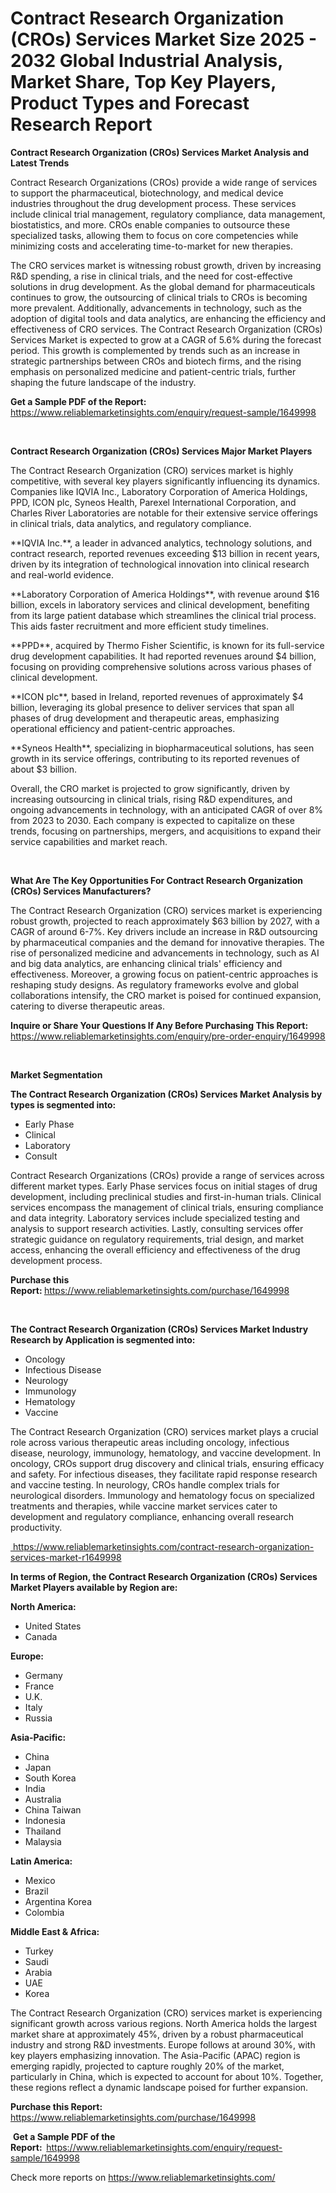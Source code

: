 <p><h1>Contract Research Organization (CROs) Services Market Size 2025 - 2032 Global Industrial Analysis, Market Share, Top Key Players, Product Types and Forecast Research Report</h1></p><p><strong>Contract Research Organization (CROs) Services Market Analysis and Latest Trends</strong></p>
<p><p>Contract Research Organizations (CROs) provide a wide range of services to support the pharmaceutical, biotechnology, and medical device industries throughout the drug development process. These services include clinical trial management, regulatory compliance, data management, biostatistics, and more. CROs enable companies to outsource these specialized tasks, allowing them to focus on core competencies while minimizing costs and accelerating time-to-market for new therapies.</p><p>The CRO services market is witnessing robust growth, driven by increasing R&D spending, a rise in clinical trials, and the need for cost-effective solutions in drug development. As the global demand for pharmaceuticals continues to grow, the outsourcing of clinical trials to CROs is becoming more prevalent. Additionally, advancements in technology, such as the adoption of digital tools and data analytics, are enhancing the efficiency and effectiveness of CRO services. The Contract Research Organization (CROs) Services Market is expected to grow at a CAGR of 5.6% during the forecast period. This growth is complemented by trends such as an increase in strategic partnerships between CROs and biotech firms, and the rising emphasis on personalized medicine and patient-centric trials, further shaping the future landscape of the industry.</p></p>
<p><strong>Get a Sample PDF of the Report:&nbsp;</strong> <a href="https://www.reliablemarketinsights.com/enquiry/request-sample/1649998?utm_campaign=1894&utm_medium=2&utm_source=Github&utm_content=ia&utm_term=23032025&utm_id=contract-research-organization-cros-services">https://www.reliablemarketinsights.com/enquiry/request-sample/1649998</a></p>
<p>&nbsp;</p>
<p><strong>Contract Research Organization (CROs) Services Major Market Players</strong></p>
<p><p>The Contract Research Organization (CRO) services market is highly competitive, with several key players significantly influencing its dynamics. Companies like IQVIA Inc., Laboratory Corporation of America Holdings, PPD, ICON plc, Syneos Health, Parexel International Corporation, and Charles River Laboratories are notable for their extensive service offerings in clinical trials, data analytics, and regulatory compliance.</p><p>**IQVIA Inc.**, a leader in advanced analytics, technology solutions, and contract research, reported revenues exceeding $13 billion in recent years, driven by its integration of technological innovation into clinical research and real-world evidence.</p><p>**Laboratory Corporation of America Holdings**, with revenue around $16 billion, excels in laboratory services and clinical development, benefiting from its large patient database which streamlines the clinical trial process. This aids faster recruitment and more efficient study timelines.</p><p>**PPD**, acquired by Thermo Fisher Scientific, is known for its full-service drug development capabilities. It had reported revenues around $4 billion, focusing on providing comprehensive solutions across various phases of clinical development.</p><p>**ICON plc**, based in Ireland, reported revenues of approximately $4 billion, leveraging its global presence to deliver services that span all phases of drug development and therapeutic areas, emphasizing operational efficiency and patient-centric approaches.</p><p>**Syneos Health**, specializing in biopharmaceutical solutions, has seen growth in its service offerings, contributing to its reported revenues of about $3 billion. </p><p>Overall, the CRO market is projected to grow significantly, driven by increasing outsourcing in clinical trials, rising R&D expenditures, and ongoing advancements in technology, with an anticipated CAGR of over 8% from 2023 to 2030. Each company is expected to capitalize on these trends, focusing on partnerships, mergers, and acquisitions to expand their service capabilities and market reach.</p></p>
<p>&nbsp;</p>
<p><strong>What Are The Key Opportunities For Contract Research Organization (CROs) Services Manufacturers?</strong></p>
<p><p>The Contract Research Organization (CRO) services market is experiencing robust growth, projected to reach approximately $63 billion by 2027, with a CAGR of around 6-7%. Key drivers include an increase in R&D outsourcing by pharmaceutical companies and the demand for innovative therapies. The rise of personalized medicine and advancements in technology, such as AI and big data analytics, are enhancing clinical trials' efficiency and effectiveness. Moreover, a growing focus on patient-centric approaches is reshaping study designs. As regulatory frameworks evolve and global collaborations intensify, the CRO market is poised for continued expansion, catering to diverse therapeutic areas.</p></p>
<p><strong>Inquire or Share Your Questions If Any Before Purchasing This Report:</strong> <a href="https://www.reliablemarketinsights.com/enquiry/pre-order-enquiry/1649998?utm_campaign=1894&utm_medium=2&utm_source=Github&utm_content=ia&utm_term=23032025&utm_id=contract-research-organization-cros-services">https://www.reliablemarketinsights.com/enquiry/pre-order-enquiry/1649998</a></p>
<p>&nbsp;</p>
<p><strong>Market Segmentation</strong></p>
<p><strong>The Contract Research Organization (CROs) Services Market Analysis by types is segmented into:</strong></p>
<p><ul><li>Early Phase</li><li>Clinical</li><li>Laboratory</li><li>Consult</li></ul></p>
<p><p>Contract Research Organizations (CROs) provide a range of services across different market types. Early Phase services focus on initial stages of drug development, including preclinical studies and first-in-human trials. Clinical services encompass the management of clinical trials, ensuring compliance and data integrity. Laboratory services include specialized testing and analysis to support research activities. Lastly, consulting services offer strategic guidance on regulatory requirements, trial design, and market access, enhancing the overall efficiency and effectiveness of the drug development process.</p></p>
<p><strong>Purchase this Report:&nbsp;</strong><a href="https://www.reliablemarketinsights.com/purchase/1649998?utm_campaign=1894&utm_medium=2&utm_source=Github&utm_content=ia&utm_term=23032025&utm_id=contract-research-organization-cros-services">https://www.reliablemarketinsights.com/purchase/1649998</a></p>
<p>&nbsp;</p>
<p><strong>The Contract Research Organization (CROs) Services Market Industry Research by Application is segmented into:</strong></p>
<p><ul><li>Oncology</li><li>Infectious Disease</li><li>Neurology</li><li>Immunology</li><li>Hematology</li><li>Vaccine</li></ul></p>
<p><p>The Contract Research Organization (CRO) services market plays a crucial role across various therapeutic areas including oncology, infectious disease, neurology, immunology, hematology, and vaccine development. In oncology, CROs support drug discovery and clinical trials, ensuring efficacy and safety. For infectious diseases, they facilitate rapid response research and vaccine testing. In neurology, CROs handle complex trials for neurological disorders. Immunology and hematology focus on specialized treatments and therapies, while vaccine market services cater to development and regulatory compliance, enhancing overall research productivity.</p></p>
<p><a href="https://www.reliablemarketinsights.com/contract-research-organization-services-market-r1649998?utm_campaign=1894&utm_medium=2&utm_source=Github&utm_content=ia&utm_term=23032025&utm_id=contract-research-organization-cros-services">&nbsp;https://www.reliablemarketinsights.com/contract-research-organization-services-market-r1649998</a></p>
<p><strong>In terms of Region, the Contract Research Organization (CROs) Services Market Players available by Region are:</strong></p>
<p>
    <p> <strong> North America: </strong>
        <ul>
            <li>United States</li>
            <li>Canada</li>
        </ul>
        </p> 
    <p> <strong> Europe: </strong>
        <ul>
            <li>Germany</li>
            <li>France</li>
            <li>U.K.</li>
            <li>Italy</li>
            <li>Russia</li>
        </ul>
        </p> 
    <p> <strong> Asia-Pacific: </strong>
        <ul>
            <li>China</li>
            <li>Japan</li>
            <li>South Korea</li>
            <li>India</li>
            <li>Australia</li>
            <li>China Taiwan</li>
            <li>Indonesia</li>
            <li>Thailand</li>
            <li>Malaysia</li>
        </ul>
        </p> 
    <p> <strong> Latin America: </strong>
        <ul>
            <li>Mexico</li>
            <li>Brazil</li>
            <li>Argentina Korea</li>
            <li>Colombia</li>
        </ul>
        </p> 
    <p> <strong> Middle East & Africa: </strong>
        <ul>
            <li>Turkey</li>
            <li>Saudi</li>
            <li>Arabia</li>
            <li>UAE</li>
            <li>Korea</li>
        </ul>
    </p>
    </p>
<p><p>The Contract Research Organization (CRO) services market is experiencing significant growth across various regions. North America holds the largest market share at approximately 45%, driven by a robust pharmaceutical industry and strong R&D investments. Europe follows at around 30%, with key players emphasizing innovation. The Asia-Pacific (APAC) region is emerging rapidly, projected to capture roughly 20% of the market, particularly in China, which is expected to account for about 10%. Together, these regions reflect a dynamic landscape poised for further expansion.</p></p>
<p><strong>Purchase this Report: </strong><a href="https://www.reliablemarketinsights.com/purchase/1649998?utm_campaign=1894&utm_medium=2&utm_source=Github&utm_content=ia&utm_term=23032025&utm_id=contract-research-organization-cros-services">https://www.reliablemarketinsights.com/purchase/1649998</a></p>
<p>&nbsp;<strong>Get a Sample PDF of the Report:&nbsp;&nbsp;</strong><a href="https://www.reliablemarketinsights.com/enquiry/request-sample/1649998?utm_campaign=1894&utm_medium=2&utm_source=Github&utm_content=ia&utm_term=23032025&utm_id=contract-research-organization-cros-services">https://www.reliablemarketinsights.com/enquiry/request-sample/1649998</a></p>
<p><strong></strong></p>
<p>Check more reports on <a href="https://www.reliablemarketinsights.com/?utm_campaign=1894&utm_medium=2&utm_source=Github&utm_content=ia&utm_term=23032025&utm_id=contract-research-organization-cros-services">https://www.reliablemarketinsights.com/</a></p>